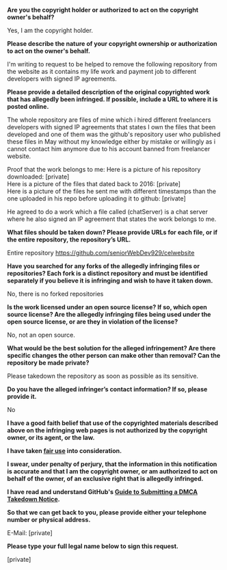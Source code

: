 **Are you the copyright holder or authorized to act on the copyright owner's behalf?**

Yes, I am the copyright holder.

**Please describe the nature of your copyright ownership or authorization to act on the owner's behalf.**

I'm writing to request to be helped to remove the following repository from the website as it contains my life work and payment job to different developers with signed IP agreements.

**Please provide a detailed description of the original copyrighted work that has allegedly been infringed. If possible, include a URL to where it is posted online.**

The whole repository are files of mine which i hired different freelancers developers with signed IP agreements that states I own the files that been developed and one of them was the github's repository user who published these files in May without my knowledge either by mistake or willingly as i cannot contact him anymore due to his account banned from freelancer website.

Proof that the work belongs to me:
Here is a picture of his repository downloaded: [private]  
Here is a picture of the files that dated back to 2016: [private]  
Here is a picture of the files he sent me with different timestamps than the one uploaded in his repo before uploading it to github: [private]  

He agreed to do a work which a file called (chatServer) is a chat server where he also signed an IP agreement that states the work belongs to me.

**What files should be taken down? Please provide URLs for each file, or if the entire repository, the repository’s URL.**

Entire repository
https://github.com/seniorWebDev929/celwebsite

**Have you searched for any forks of the allegedly infringing files or repositories? Each fork is a distinct repository and must be identified separately if you believe it is infringing and wish to have it taken down.**

No, there is no forked repositories

**Is the work licensed under an open source license? If so, which open source license? Are the allegedly infringing files being used under the open source license, or are they in violation of the license?**

No, not an open source.

**What would be the best solution for the alleged infringement? Are there specific changes the other person can make other than removal? Can the repository be made private?**

Please takedown the repository as soon as possible as its sensitive.

**Do you have the alleged infringer’s contact information? If so, please provide it.**

No

**I have a good faith belief that use of the copyrighted materials described above on the infringing web pages is not authorized by the copyright owner, or its agent, or the law.**

**I have taken <a href="https://www.lumendatabase.org/topics/22">fair use</a> into consideration.**

**I swear, under penalty of perjury, that the information in this notification is accurate and that I am the copyright owner, or am authorized to act on behalf of the owner, of an exclusive right that is allegedly infringed.**

**I have read and understand GitHub's <a href="https://docs.github.com/articles/guide-to-submitting-a-dmca-takedown-notice/">Guide to Submitting a DMCA Takedown Notice</a>.**

**So that we can get back to you, please provide either your telephone number or physical address.**

E-Mail: [private]  

**Please type your full legal name below to sign this request.**

[private]  
